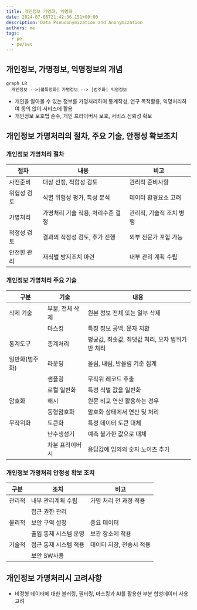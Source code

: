 ```yaml
---
title: 개인정보 가명화, 익명화
date: 2024-07-08T21:42:36.151+09:00
description: Data Pseudonymization and Anonymization
authors: me
tags:
  - pe
  - pe/sec
---
```


## 개인정보, 가명정보, 익명정보의 개념

```mermaid
graph LR
  개인정보 -->|불특정화| 가명정보 --> |범주화| 익명정보
```

- 개인을 알아볼 수 있는 정보를 가명처리하여 통계작성, 연구 목적활용, 익명처리하여 동의 없이 서비스에 활용
- 개인정보 보호법 준수, 개인 프라이버시 보호, 서비스 신뢰성 확보

## 개인정보 가명처리의 절차, 주요 기술, 안정성 확보조치

### 개인정보 가명처리 절차

| 절차 | 내용 | 비고 |
| --- | --- | --- |
| 사전준비 | 대상 선정, 적합성 검토 | 관리적 준비사항 |
| 위험성 검토 | 식별 위험성 평가, 특성 분석 | 데이터 환경요소 고려 |
| 가명처리 | 가명처리 기술 적용, 처리수준 결정 | 관리적, 기술적 조치 병행 |
| 적정성 검토 | 결과의 적정성 검토, 추가 진행 | 외부 전문가 포함 가능 |
| 안전한 관리 | 재식별 방지조치 마련 | 내부 관리 계획 수립 |

### 개인정보 가명처리 주요 기술

| 구분 | 기술 | 내용 |
| --- | --- | --- |
| 삭제 기술 | 부분, 전체 삭제 | 원본 정보 전체 또는 일부 삭제 |
| | 마스킹 | 특정 정보 공백, 문자 치환 |
| 통계도구 | 총계처리 | 평균값, 최솟값, 최댓값 처리, 오차 범위기반 처리 |
| 일반화(범주화) | 라운딩 | 올림, 내림, 반올림 기준 집계 |
| | 샘플링 | 무작위 레코드 추출 |
| | 로컬 일반화 | 특정 식별 값을 일반화 |
| 암호화 | 해시 | 원문 비교 연산 활용하는 경우 |
| | 동형암호화 | 암호화 상태에서 연산 및 처리 |
| 무작위화 | 토큰화 | 특정 데이터 토큰 대체 |
| | 난수생성기 | 예측 불가한 값으로 대체 |
| | 차분 프라이버시 | 응답값에 임의의 숫자 노이즈 추가 |

### 개인정보 가명처리 안정성 확보 조치

| 구분 | 조치 | 비고 |
| --- | --- | --- |
| 관리적 | 내부 관리계획 수립 | 가명 처리 전 과정 적용 |
| | 접근 권한 관리 | |
| 물리적 | 보안 구역 설정 | 중요 데이터 |
| | 출입 통제 시스템 운영 | 보관 장소에 적용 |
| 기술적 | 접근 통제 시스템 적용 | 데이터 저장, 전송시 적용 |
| | 보안 SW사용 | |

## 개인정보 가명처리시 고려사항

- 비정형 데이터에 대한 블러링, 필터링, 마스킹과 AI를 활용한 부분 합성데이터 사용 고려
